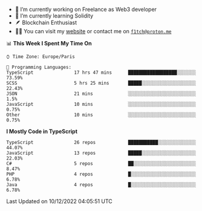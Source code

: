 - 🔭 I’m currently working on Freelance as Web3 developer
- 🌱 I’m currently learning Solidity
- 🪶 Blockchain Enthusiast
- 👨‍💻 You can visit my [website](https://f1tch.xyz) or contact me on [`f1tch@proton.me`](mailto:f1tch@proton.me)

<!--START_SECTION:waka-->
📊 **This Week I Spent My Time On** 

```text
⌚︎ Time Zone: Europe/Paris

💬 Programming Languages: 
TypeScript               17 hrs 47 mins      ██████████████████░░░░░░░   73.59% 
SCSS                     5 hrs 25 mins       █████░░░░░░░░░░░░░░░░░░░░   22.43% 
JSON                     21 mins             ░░░░░░░░░░░░░░░░░░░░░░░░░   1.5% 
JavaScript               10 mins             ░░░░░░░░░░░░░░░░░░░░░░░░░   0.75% 
Other                    10 mins             ░░░░░░░░░░░░░░░░░░░░░░░░░   0.75%

```

**I Mostly Code in TypeScript** 

```text
TypeScript               26 repos            ███████████░░░░░░░░░░░░░░   44.07% 
JavaScript               13 repos            █████░░░░░░░░░░░░░░░░░░░░   22.03% 
C#                       5 repos             ██░░░░░░░░░░░░░░░░░░░░░░░   8.47% 
PHP                      4 repos             █░░░░░░░░░░░░░░░░░░░░░░░░   6.78% 
Java                     4 repos             █░░░░░░░░░░░░░░░░░░░░░░░░   6.78%

```



 Last Updated on 10/12/2022 04:05:51 UTC
<!--END_SECTION:waka-->
